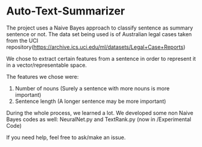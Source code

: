 # Auto-Text-Summarizer

The project uses a Naive Bayes approach to classify sentence as summary sentence or not.
The data set being used is of Australian legal cases taken from the UCI repository(https://archive.ics.uci.edu/ml/datasets/Legal+Case+Reports)

We chose to extract certain features from a sentence in order to represent it in a vector/representable space.

The features we chose were:
1. Number of nouns (Surely a sentence with more nouns is more important)
2. Sentence length (A longer sentence may be more important)

During the whole process, we learned a lot.
We developed some non Naive Bayes codes as well: NeuralNet.py and TextRank.py (now in /Experimental Code)

If you need help, feel free to ask/make an issue.
